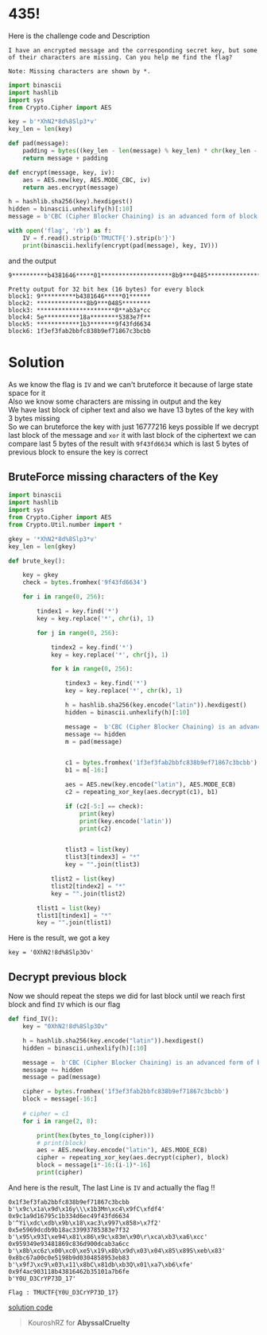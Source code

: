 # 435!
Here is the challenge code and Description

```
I have an encrypted message and the corresponding secret key, but some of their characters are missing. Can you help me find the flag?

Note: Missing characters are shown by *.
```

```python
import binascii
import hashlib
import sys
from Crypto.Cipher import AES

key = b'*XhN2*8d%8Slp3*v'
key_len = len(key)

def pad(message):
	padding = bytes((key_len - len(message) % key_len) * chr(key_len - len(message) % key_len), encoding='utf-8')
	return message + padding

def encrypt(message, key, iv):
	aes = AES.new(key, AES.MODE_CBC, iv)
	return aes.encrypt(message)

h = hashlib.sha256(key).hexdigest()
hidden = binascii.unhexlify(h)[:10]
message = b'CBC (Cipher Blocker Chaining) is an advanced form of block cipher encryption' + hidden

with open('flag', 'rb') as f:
	IV = f.read().strip(b'TMUCTF{').strip(b'}')
	print(binascii.hexlify(encrypt(pad(message), key, IV)))
```

and the output
```
9**********b4381646*****01********************8b9***0485******************************0**ab3a*cc5e**********18a********5383e7f**************1b3*******9f43fd66341f3ef3fab2bbfc838b9ef71867c3bcbb

Pretty output for 32 bit hex (16 bytes) for every block
block1: 9**********b4381646*****01******
block2: **************8b9***0485********
block3: **********************0**ab3a*cc
block4: 5e**********18a********5383e7f**
block5: ************1b3*******9f43fd6634
block6: 1f3ef3fab2bbfc838b9ef71867c3bcbb
```

# Solution

As we know the flag is `IV` and we can't bruteforce it because of large state space for it\
Also we know some characters are missing in output and the key\
We have last block of cipher text and also we have 13 bytes of the key with 3 bytes missing\
So we can bruteforce the key with just 16777216 keys possible
If we decrypt last block of the message and `xor` it with last block of the ciphertext we can compare last 5 bytes of the result with `9f43fd6634` which is last 5 bytes of previous block to ensure the key is correct

## BruteForce missing characters of the Key
```python
import binascii
import hashlib
import sys
from Crypto.Cipher import AES
from Crypto.Util.number import *

gkey = '*XhN2*8d%8Slp3*v'
key_len = len(gkey)

def brute_key():

    key = gkey
    check = bytes.fromhex('9f43fd6634')

    for i in range(0, 256):

        tindex1 = key.find('*')
        key = key.replace('*', chr(i), 1)

        for j in range(0, 256):

            tindex2 = key.find('*')
            key = key.replace('*', chr(j), 1)

            for k in range(0, 256):

                tindex3 = key.find('*')
                key = key.replace('*', chr(k), 1)

                h = hashlib.sha256(key.encode("latin")).hexdigest()
                hidden = binascii.unhexlify(h)[:10]

                message =  b'CBC (Cipher Blocker Chaining) is an advanced form of block cipher encryption'
                message += hidden
                m = pad(message)


                c1 = bytes.fromhex('1f3ef3fab2bbfc838b9ef71867c3bcbb')
                b1 = m[-16:]

                aes = AES.new(key.encode("latin"), AES.MODE_ECB)
                c2 = repeating_xor_key(aes.decrypt(c1), b1)

                if (c2[-5:] == check):
                    print(key)
                    print(key.encode('latin'))
                    print(c2)


                tlist3 = list(key)
                tlist3[tindex3] = "*"
                key = "".join(tlist3)

            tlist2 = list(key)
            tlist2[tindex2] = "*"
            key = "".join(tlist2)

        tlist1 = list(key)
        tlist1[tindex1] = "*"
        key = "".join(tlist1)
```

Here is the result, we got a key
```
key = '0XhN2!8d%8Slp3Ov'
```


## Decrypt previous block
Now we should repeat the steps we did for last block until we reach first block and find `IV` which is our flag
```python
def find_IV():
    key = "0XhN2!8d%8Slp3Ov"

    h = hashlib.sha256(key.encode("latin")).hexdigest()
    hidden = binascii.unhexlify(h)[:10]

    message =  b'CBC (Cipher Blocker Chaining) is an advanced form of block cipher encryption'
    message += hidden
    message = pad(message)

    cipher = bytes.fromhex('1f3ef3fab2bbfc838b9ef71867c3bcbb')
    block = message[-16:]
    
    # cipher = c1
    for i in range(2, 8):

        print(hex(bytes_to_long(cipher)))
        # print(block)
        aes = AES.new(key.encode("latin"), AES.MODE_ECB)
        cipher = repeating_xor_key(aes.decrypt(cipher), block)
        block = message[i*-16:(i-1)*-16]
        print(cipher)
```

And here is the result, The last Line is `IV` and actually the flag !!
```
0x1f3ef3fab2bbfc838b9ef71867c3bcbb
b'\x9c\x1a\x9d\x16y\\\x1b3Mn\xc4\x9fC\xfdf4'
0x9c1a9d16795c1b334d6ec49f43fd6634
b'^Yi\xdc\xdb\x9b\x18\xac3\x997\x858>\x7f2'
0x5e5969dcdb9b18ac33993785383e7f32
b'\x95\x93I\xe94\x81\x86\x9c\x83m\x90\r\xca\xb3\xa6\xcc'
0x959349e93481869c836d900dcab3a6cc
b'\x8b\xc6z\x00\xc0\xe5\x19\x8b\x9d\x03\x04\x85\x89S\xeb\x83'
0x8bc67a00c0e5198b9d0304858953eb83
b'\x9fJ\xc9\x03\x11\x8bC\x81db\xb3Q\x01\xa7\xb6\xfe'
0x9f4ac903118b43816462b35101a7b6fe
b'Y0U_D3CrYP73D_17'
```

```
Flag : TMUCTF{Y0U_D3CrYP73D_17}
```

[solution code](https://github.com/KooroshRZ/CTF-Writeups/blob/main/TMU2021/Crypto/435/solve.py)
<br>
> KouroshRZ for **AbyssalCruelty**